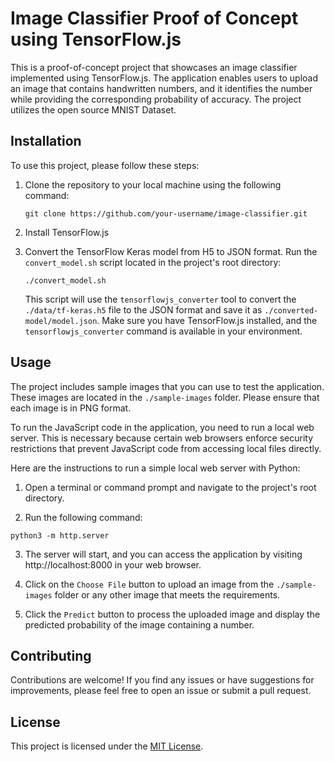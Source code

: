 # Image Classifier Proof of Concept using TensorFlow.js

This is a proof-of-concept project that showcases an image classifier implemented using TensorFlow.js. The application enables users to upload an image that contains handwritten numbers, and it identifies the number while providing the corresponding probability of accuracy. The project utilizes the open source MNIST Dataset.

## Installation

To use this project, please follow these steps:

1. Clone the repository to your local machine using the following command:

   ```
   git clone https://github.com/your-username/image-classifier.git
   ```

2. Install TensorFlow.js

3. Convert the TensorFlow Keras model from H5 to JSON format. Run the `convert_model.sh` script located in the project's root directory:

   ```
   ./convert_model.sh
   ```

   This script will use the `tensorflowjs_converter` tool to convert the `./data/tf-keras.h5` file to the JSON format and save it as `./converted-model/model.json`. Make sure you have TensorFlow.js installed, and the `tensorflowjs_converter` command is available in your environment.

## Usage

The project includes sample images that you can use to test the application. These images are located in the `./sample-images` folder. Please ensure that each image is in PNG format.

To run the JavaScript code in the application, you need to run a local web server. This is necessary because certain web browsers enforce security restrictions that prevent JavaScript code from accessing local files directly.

Here are the instructions to run a simple local web server with Python:

1. Open a terminal or command prompt and navigate to the project's root directory.

2. Run the following command:

```
python3 -m http.server
```

3. The server will start, and you can access the application by visiting http://localhost:8000 in your web browser.

4. Click on the `Choose File` button to upload an image from the `./sample-images` folder or any other image that meets the requirements.

5. Click the `Predict` button to process the uploaded image and display the predicted probability of the image containing a number.

## Contributing

Contributions are welcome! If you find any issues or have suggestions for improvements, please feel free to open an issue or submit a pull request.

## License

This project is licensed under the [MIT License](LICENSE).
